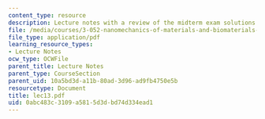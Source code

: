 ```yaml
---
content_type: resource
description: Lecture notes with a review of the midterm exam solutions.
file: /media/courses/3-052-nanomechanics-of-materials-and-biomaterials-spring-2007/0abc483c3109a5815d3dbd74d334ead1_lec13.pdf
file_type: application/pdf
learning_resource_types:
- Lecture Notes
ocw_type: OCWFile
parent_title: Lecture Notes
parent_type: CourseSection
parent_uid: 10a5bd3d-a11b-80ad-3d96-ad9fb4750e5b
resourcetype: Document
title: lec13.pdf
uid: 0abc483c-3109-a581-5d3d-bd74d334ead1
---
```

